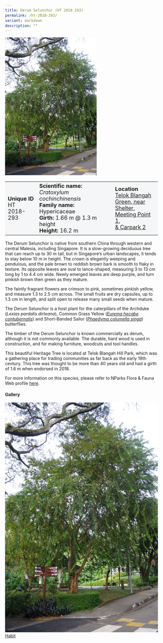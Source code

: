 ```yaml
---
title: Derum Selunchor (HT 2018 293)
permalink: /ht-2018-293/
variant: markdown
description: ""
---
```

<div class="isomer-image-wrapper">
<img style="width: 60%" src="/images/Heritage_trees_photos/cracoc_ht2018-293_habit.jpg">
</div><table style="minWidth: 100px; font-size: 18px; background: #F4F6F7">
<tbody><tr>
<td rowspan="1" colspan="1">
<strong>Unique ID</strong>
<br>HT 2018-293
</td>
<td rowspan="1" colspan="1">
	<strong>Scientific name:</strong> <em>Cratoxylum cochinchinensis</em>
<br><strong>Family name: </strong>Hypericaceae
<br><strong>Girth: </strong>1.66 m @ 1.3 m height
<br><strong>Height: </strong>16.2 m
</td>
<td rowspan="1" colspan="1">
<strong>Location</strong><a href="https://www.onemap.gov.sg/?lat=1.2779499999816504&amp;lng=103.81303000000663">
 <br>Telok Blangah Green, near<br>Shelter, Meeting Point 1,<br>&amp; Carpark 2</a>
</td>
</tr>
</tbody>
</table>
<p>The Derum Selunchor is native from southern China through western and central Malesia, including Singapore. It is a slow-growing deciduous tree that can reach up to 30 m tall, but in Singapore’s urban landscapes, it tends to stay below 10 m in height. The crown is elegantly weeping and pendulous, and the pale brown to reddish brown bark is smooth to flaky in texture. Its opposite leaves are oval to lance-shaped, measuring 3 to 13 cm long by 1 to 4.4 cm wide. Newly emerged leaves are deep purple, and turn pinkish brown then green as they mature.</p>

<p>The faintly fragrant flowers are crimson to pink, sometimes pinkish yellow, and measure 1.3 to 2.5 cm across. The small fruits are dry capsules, up to 1.3 cm in length, and split open to release many small seeds when mature.</p>

<p>The Derum Selunchor is a host plant for the caterpillars of the Archduke (<em>Lexias pardalis dirteana</em>), Common Grass Yellow (<a href="https://www.nparks.gov.sg/florafaunaweb/fauna/9/4/948"><em>Eurema hecabe contubernalis</em></a>) and Short-Banded Sailor (<a href="https://www.nparks.gov.sg/florafaunaweb/fauna/1/0/1002"><em>Phaedyma columella singa</em></a>) butterflies.</p>

<p>The timber of the Derum Selunchor is known commercially as derum, although it is not commonly available. The durable, hard wood is used in construction, and for making furniture, woodcuts and tool handles.</p>

<p>This beautiful Heritage Tree is located at Telok Blangah Hill Park, which was a gathering place for trading communities as far back as the early 19th century. This tree was thought to be more than 40 years old and had a girth of 1.6 m when endorsed in 2018.</p>

<p>For more information on this species, please refer to NParks Flora &amp; Fauna Web profile <a href="https://www.nparks.gov.sg/florafaunaweb/flora/2/8/2829">here</a>.</p>

<h4><b>Gallery</b></h4>
<div class="isomer-card-grid">
<a href="/images/Heritage_trees_photos/cracoc_ht2018-293_habit.jpg" class="isomer-card">
<div class="isomer-card-image">
<div class="isomer-image-wrapper"><img src="/images/Heritage_trees_photos/cracoc_ht2018-293_habit.jpg"></div></div>
<div class="isomer-card-body"><div class="isomer-card-title">Habit</div></div></a><p></p></div>